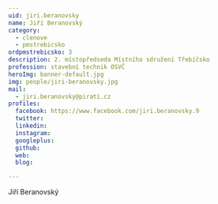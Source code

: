 ```yaml
---
uid: jiri.beranovsky
name: Jiří Beranovský
category:
  - clenove
  - pmstrebicsko
ordpmstrebicsko: 3
description: 2. místopředseda Místního sdružení Třebíčsko
profession: stavební technik OSVČ
heroImg: banner-default.jpg
img: people/jiri-beranovsky.jpg
mail:
  - jiri.beranovsky@pirati.cz
profiles:
  facebook: https://www.facebook.com/jiri.beranovsky.9
  twitter:
  linkedin:
  instagram:
  googleplus:
  github:
  web:
  blog:

---
```


Jiří Beranovský
